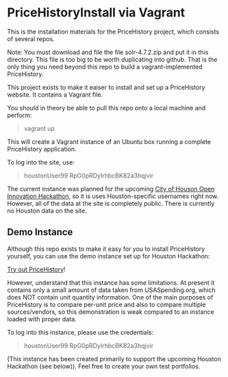 PriceHistoryInstall via Vagrant
===============================

This is the installation materials for the PriceHistory project, which consists of several repos.

Note: You must download and file the file solr-4.7.2.zip and put it in this directory.  This file is 
too big to be worth duplicating into github.  That is the only thing you need beyond this repo to build a vagrant-implemented PriceHistory.

This project exists to make it eaiser to install and set up a PriceHistory website.  It contains 
a Vagrant file.

You should in theory be able to pull this repo onto a local machine and perform:
> vagrant up

This will create a Vagrant instance of an Ubuntu box running a complete PriceHistory application.

To log into the site, use:
> houstonUser99
> RpG0pRDyIrhbcBK82a3hqjvir

The current instance was planned for the upcoming [City of Houson Open Innovation Hackathon](http://www.houstonhackathon.com), so it is uses Houston-specific usernames right now.  However, all of the data at the site is completely public.  There is currently no Houston data on the site.





Demo Instance
-------------

Although this repo exists to make it easy for you to install PriceHistory yourself, you can use the demo
instance set up for Houston Hackathon:

[Try out PriceHistory](http://54.186.102.33/gui/)! 

However, understand that this instance has some limitations.  At present it contains only a small amount of data taken from USASpending.org, which
does NOT contain unit quantity information.  One of the main purposes of PriceHistory is to compare per-unit price and also to compare multiple 
sources/vendors, so this demonstration is weak compared to an instance loaded with proper data.

To log into this instance, please use the credentials:

> houstonUser99
> RpG0pRDyIrhbcBK82a3hqjvir

(This instance has been created primarily to support the upcoming Houston Hackathon (see below)). Feel free to create your own test portfolios.